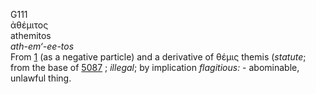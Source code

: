 <body>
  <p>G111<br>  ἀθέμιτος  <br> athemitos  <br><i>ath-em‘-ee-tos </i><br>From <a href="g0001.htm">1</a> (as a negative particle) and a derivative of   θέμις    themis   (<i>statute</i>; from the base of <a href="g5087.htm">5087</a> ; <i>illegal</i>; by implication <i>flagitious:</i> - abominable, unlawful thing.<br></p>
 </body>